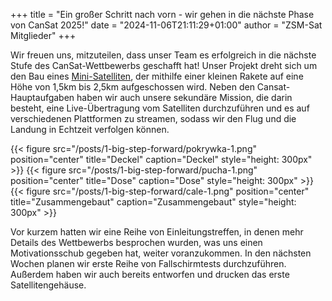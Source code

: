 +++
title = "Ein großer Schritt nach vorn - wir gehen in die nächste Phase von CanSat 2025!"
date = "2024-11-06T21:11:29+01:00"
author = "ZSM-Sat Mitglieder"
+++

Wir freuen uns, mitzuteilen, dass unser Team es erfolgreich in die nächste Stufe des CanSat-Wettbewerbs geschafft hat! Unser Projekt dreht sich um den Bau eines [Mini-Satelliten](https://de.wikipedia.org/wiki/CanSat), der mithilfe einer kleinen Rakete auf eine Höhe von 1,5km bis 2,5km aufgeschossen wird. Neben den Cansat-Hauptaufgaben haben wir auch unsere sekundäre Mission, die darin besteht, eine Live-Übertragung vom Satelliten durchzuführen und es auf verschiedenen Plattformen zu streamen, sodass wir den Flug und die Landung in Echtzeit verfolgen können.

<span class="figure-container">
    {{< figure src="/posts/1-big-step-forward/pokrywka-1.png" position="center" title="Deckel" caption="Deckel" style="height: 300px" >}}
    {{< figure src="/posts/1-big-step-forward/pucha-1.png" position="center" title="Dose" caption="Dose" style="height: 300px" >}}
    {{< figure src="/posts/1-big-step-forward/cale-1.png" position="center" title="Zusammengebaut" caption="Zusammengebaut" style="height: 300px" >}}
</span>

Vor kurzem hatten wir eine Reihe von Einleitungstreffen, in denen mehr Details des Wettbewerbs besprochen wurden, was uns einen Motivationsschub gegeben hat, weiter voranzukommen. In den nächsten Wochen planen wir erste Reihe von Fallschirmtests durchzuführen. Außerdem haben wir auch bereits entworfen und drucken das erste Satellitengehäuse.
